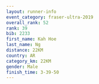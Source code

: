 ```yaml
---
layout: runner-info 
event_category: fraser-ultra-2019 
overall_rank: 52
rank: 39
bib: 2233
first_name: Kah Hoe
last_name: Ng
distance: 22KM
country: AR
category_km: 22KM
gender: Male
finish_time: 3-39-50
---
```

